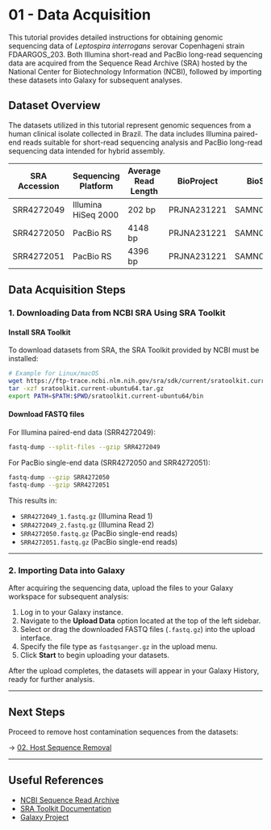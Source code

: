 # 01 - Data Acquisition

This tutorial provides detailed instructions for obtaining genomic sequencing data of *Leptospira interrogans* serovar Copenhageni strain FDAARGOS\_203. Both Illumina short-read and PacBio long-read sequencing data are acquired from the Sequence Read Archive (SRA) hosted by the National Center for Biotechnology Information (NCBI), followed by importing these datasets into Galaxy for subsequent analyses.

## Dataset Overview

The datasets utilized in this tutorial represent genomic sequences from a human clinical isolate collected in Brazil. The data includes Illumina paired-end reads suitable for short-read sequencing analysis and PacBio long-read sequencing data intended for hybrid assembly.

| SRA Accession | Sequencing Platform | Average Read Length | BioProject  | BioSample    | Library Type | Collection Location |
| ------------- | ------------------- | ------------------- | ----------- | ------------ | ------------ | ------------------- |
| SRR4272049    | Illumina HiSeq 2000 | 202 bp              | PRJNA231221 | SAMN04875540 | Paired-end   | Brazil              |
| SRR4272050    | PacBio RS           | 4148 bp             | PRJNA231221 | SAMN04875540 | Single-end   | Brazil              |
| SRR4272051    | PacBio RS           | 4396 bp             | PRJNA231221 | SAMN04875540 | Single-end   | Brazil              |

## Data Acquisition Steps

### 1. Downloading Data from NCBI SRA Using SRA Toolkit

#### Install SRA Toolkit

To download datasets from SRA, the SRA Toolkit provided by NCBI must be installed:

```bash
# Example for Linux/macOS
wget https://ftp-trace.ncbi.nlm.nih.gov/sra/sdk/current/sratoolkit.current-ubuntu64.tar.gz
tar -xzf sratoolkit.current-ubuntu64.tar.gz
export PATH=$PATH:$PWD/sratoolkit.current-ubuntu64/bin
```

#### Download FASTQ files

For Illumina paired-end data (SRR4272049):

```bash
fastq-dump --split-files --gzip SRR4272049
```

For PacBio single-end data (SRR4272050 and SRR4272051):

```bash
fastq-dump --gzip SRR4272050
fastq-dump --gzip SRR4272051
```

This results in:

- `SRR4272049_1.fastq.gz` (Illumina Read 1)
- `SRR4272049_2.fastq.gz` (Illumina Read 2)
- `SRR4272050.fastq.gz` (PacBio single-end reads)
- `SRR4272051.fastq.gz` (PacBio single-end reads)

---

### 2. Importing Data into Galaxy

After acquiring the sequencing data, upload the files to your Galaxy workspace for subsequent analysis:

1. Log in to your Galaxy instance.
2. Navigate to the **Upload Data** option located at the top of the left sidebar.
3. Select or drag the downloaded FASTQ files (`.fastq.gz`) into the upload interface.
4. Specify the file type as `fastqsanger.gz` in the upload menu.
5. Click **Start** to begin uploading your datasets.

After the upload completes, the datasets will appear in your Galaxy History, ready for further analysis.

---

## Next Steps

Proceed to remove host contamination sequences from the datasets:

→ [02. Host Sequence Removal](Host_Sequence_Removal.md)

---

## Useful References

- [NCBI Sequence Read Archive](https://www.ncbi.nlm.nih.gov/sra)
- [SRA Toolkit Documentation](https://github.com/ncbi/sra-tools/wiki)
- [Galaxy Project](https://usegalaxy.org/)


